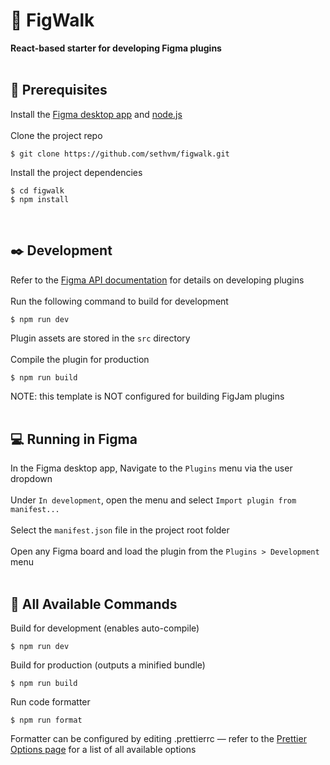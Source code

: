# :electric_plug: FigWalk

<b>React-based starter for developing Figma plugins</b>
<br />
<br />

## :memo: Prerequisites
Install the [Figma desktop app](https://www.figma.com/downloads/) and [node.js](https://nodejs.org/en/download/)
\
\
Clone the project repo
```
$ git clone https://github.com/sethvm/figwalk.git
```
Install the project dependencies
```
$ cd figwalk
$ npm install
```
<br />

## :black_nib: Development
Refer to the [Figma API documentation](https://www.figma.com/developers/api) for details on developing plugins
\
\
Run the following command to build for development
```
$ npm run dev
```
Plugin assets are stored in the `src` directory
\
\
Compile the plugin for production
```
$ npm run build
```
NOTE: this template is NOT configured for building FigJam plugins
<br />
<br />

## :computer: Running in Figma
In the Figma desktop app, Navigate to the `Plugins` menu via the user dropdown
\
\
Under `In development`, open the menu and select `Import plugin from manifest...`
\
\
Select the `manifest.json` file in the project root folder
\
\
Open any Figma board and load the plugin from the `Plugins > Development` menu
<br />
<br />

## :scroll: All Available Commands
Build for development (enables auto-compile)
```
$ npm run dev
```
Build for production (outputs a minified bundle)
```
$ npm run build
```
Run code formatter
```
$ npm run format
```
Formatter can be configured by editing .prettierrc — refer to the [Prettier Options page](https://prettier.io/docs/en/options.html) for a list of all available options
